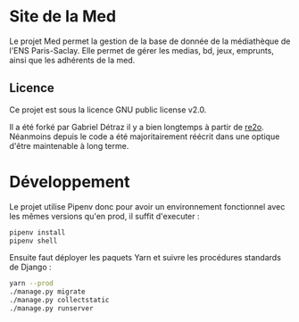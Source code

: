 # Site de la Med

Le projet Med permet la gestion de la base de donnée de la médiathèque de l'ENS Paris-Saclay.
Elle permet de gérer les medias, bd, jeux, emprunts, ainsi que les adhérents de la med.

## Licence

Ce projet est sous la licence GNU public license v2.0.

Il a été forké par Gabriel Détraz il y a bien longtemps à partir de
[re2o](<https://gitlab.rezometz.org/rezo/re2o>).
Néanmoins depuis le code a été majoritairement réécrit dans une optique d'être maintenable à long terme.

# Développement

Le projet utilise Pipenv donc pour avoir un environnement fonctionnel avec les mêmes versions qu'en prod,
il suffit d'executer :

```bash
pipenv install
pipenv shell
```

Ensuite faut déployer les paquets Yarn et
suivre les procédures standards de Django :

```bash
yarn --prod
./manage.py migrate
./manage.py collectstatic
./manage.py runserver
``` 
